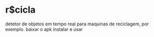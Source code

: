 # r$cicla
detetor de objetos em tempo real para maquinas de reciclagem, por exemplo.
baixar o apk instalar e usar
